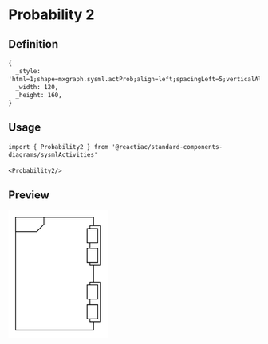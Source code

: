 # Probability 2

## Definition

```
{
  _style: 'html=1;shape=mxgraph.sysml.actProb;align=left;spacingLeft=5;verticalAlign=top;spacingTop=-3;fontStyle=1;',
  _width: 120,
  _height: 160,
}
```

## Usage

```
import { Probability2 } from '@reactiac/standard-components-diagrams/sysmlActivities'

<Probability2/>
```

## Preview

<img src="./probability-2.png" width="200"/>
